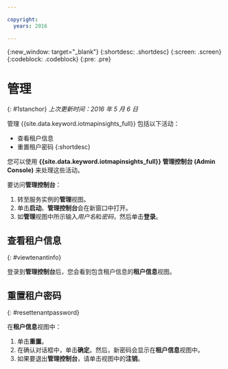 ```yaml
---

copyright:
  years: 2016

---
```


{:new_window: target="_blank"}
{:shortdesc: .shortdesc}
{:screen: .screen}
{:codeblock: .codeblock}
{:pre: .pre}


# 管理
{: #1stanchor}
*上次更新时间：2016 年 5 月 6 日*


管理 {{site.data.keyword.iotmapinsights_full}} 包括以下活动：
- 查看租户信息
- 重置租户密码
{:shortdesc}

您可以使用 **{{site.data.keyword.iotmapinsights_full}} 管理控制台 (Admin Console)** 来处理这些活动。

要访问**管理控制台**：

1. 转至服务实例的**管理**视图。
2. 单击**启动**。**管理控制台**会在新窗口中打开。
3. 如**管理**视图中所示输入*用户名*和*密码*，然后单击**登录**。

## 查看租户信息
{: #viewtenantinfo}

登录到**管理控制台**后，您会看到包含租户信息的**租户信息**视图。

## 重置租户密码
{: #resettenantpassword}

在**租户信息**视图中：

1. 单击**重置**。
2. 在确认对话框中，单击**确定**。然后，新密码会显示在**租户信息**视图中。
3. 如果要退出**管理控制台**，请单击视图中的**注销**。
